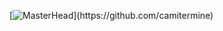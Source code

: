 [![MasterHead]([https://i.redd.it/voff69dwb8fb1.png](https://imgur.com/a/DkkLxBc))](https://github.com/camitermine)
